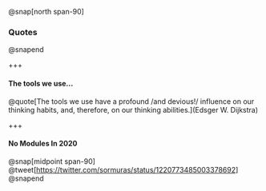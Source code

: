 @snap[north span-90]
### Quotes
@snapend

+++

#### The tools we use...

@quote[The tools we use have a profound /and devious!/ influence on our thinking habits, and, therefore, on our thinking abilities.](Edsger W. Dijkstra)

+++

#### No Modules In 2020

@snap[midpoint span-90]
@tweet[https://twitter.com/sormuras/status/1220773485003378692]
@snapend
